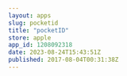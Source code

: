 ```yaml
---
layout: apps
slug: pocketid
title: "pocketID"
store: apple
app_id: 1208092318
date: 2023-08-24T15:43:51Z
published: 2017-08-04T00:31:38Z
---
```


